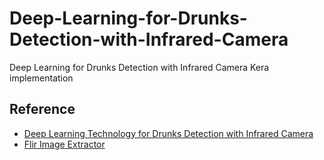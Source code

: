 # Deep-Learning-for-Drunks-Detection-with-Infrared-Camera
Deep Learning for Drunks Detection with Infrared Camera Kera implementation

## **Reference**

* [Deep Learning Technology for Drunks Detection with Infrared Camera](https://ieeexplore.ieee.org/document/9165395)
* [Flir Image Extractor](https://pypi.org/project/flirimageextractor/)
